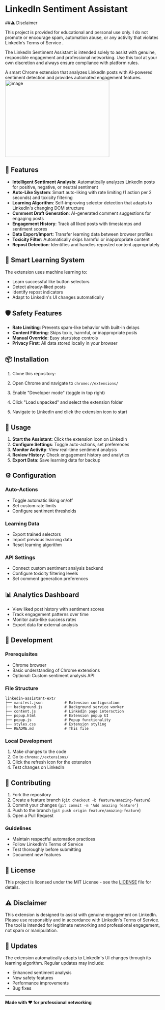 # LinkedIn Sentiment Assistant
##⚠️ Disclaimer

This project is provided for educational and personal use only.
I do not promote or encourage spam, automation abuse, or any activity that violates LinkedIn’s Terms of Service
.

The LinkedIn Sentiment Assistant is intended solely to assist with genuine, responsible engagement and professional networking.
Use this tool at your own discretion and always ensure compliance with platform rules.

A smart Chrome extension that analyzes LinkedIn posts with AI-powered sentiment detection and provides automated engagement features.
<img width="339" height="250" alt="image" src="https://github.com/user-attachments/assets/9223f181-a83d-438c-8647-83d2b6898d7c" />


## 🚀 Features

- **Intelligent Sentiment Analysis**: Automatically analyzes LinkedIn posts for positive, negative, or neutral sentiment
- **Auto-Like System**: Smart auto-liking with rate limiting (1 action per 2 seconds) and toxicity filtering
- **Learning Algorithm**: Self-improving selector detection that adapts to LinkedIn's changing DOM structure
- **Comment Draft Generation**: AI-generated comment suggestions for engaging posts
- **Engagement History**: Track all liked posts with timestamps and sentiment scores
- **Data Export/Import**: Transfer learning data between browser profiles
- **Toxicity Filter**: Automatically skips harmful or inappropriate content
- **Repost Detection**: Identifies and handles reposted content appropriately

## 🧠 Smart Learning System

The extension uses machine learning to:
- Learn successful like button selectors
- Detect already-liked posts
- Identify repost indicators
- Adapt to LinkedIn's UI changes automatically

## 🛡️ Safety Features

- **Rate Limiting**: Prevents spam-like behavior with built-in delays
- **Content Filtering**: Skips toxic, harmful, or inappropriate posts
- **Manual Override**: Easy start/stop controls
- **Privacy First**: All data stored locally in your browser

## 📦 Installation

1. Clone this repository:
  
2. Open Chrome and navigate to `chrome://extensions/`

3. Enable "Developer mode" (toggle in top right)

4. Click "Load unpacked" and select the extension folder

5. Navigate to LinkedIn and click the extension icon to start

## 🎯 Usage

1. **Start the Assistant**: Click the extension icon on LinkedIn
2. **Configure Settings**: Toggle auto-actions, set preferences
3. **Monitor Activity**: View real-time sentiment analysis
4. **Review History**: Check engagement history and analytics
5. **Export Data**: Save learning data for backup

## ⚙️ Configuration

### Auto-Actions
- Toggle automatic liking on/off
- Set custom rate limits
- Configure sentiment thresholds

### Learning Data
- Export trained selectors
- Import previous learning data
- Reset learning algorithm

### API Settings
- Connect custom sentiment analysis backend
- Configure toxicity filtering levels
- Set comment generation preferences

## 📊 Analytics Dashboard

- View liked post history with sentiment scores
- Track engagement patterns over time
- Monitor auto-like success rates
- Export data for external analysis

## 🔧 Development

### Prerequisites
- Chrome browser
- Basic understanding of Chrome extensions
- Optional: Custom sentiment analysis API

### File Structure
```
linkedin-assistant-ext/
├── manifest.json          # Extension configuration
├── background.js          # Background service worker
├── content.js             # LinkedIn page interaction
├── popup.html             # Extension popup UI
├── popup.js               # Popup functionality
├── styles.css             # Extension styling
└── README.md              # This file
```

### Local Development
1. Make changes to the code
2. Go to `chrome://extensions/`
3. Click the refresh icon for the extension
4. Test changes on LinkedIn

## 🤝 Contributing

1. Fork the repository
2. Create a feature branch (`git checkout -b feature/amazing-feature`)
3. Commit your changes (`git commit -m 'Add amazing feature'`)
4. Push to the branch (`git push origin feature/amazing-feature`)
5. Open a Pull Request

### Guidelines
- Maintain respectful automation practices
- Follow LinkedIn's Terms of Service
- Test thoroughly before submitting
- Document new features

## 📝 License

This project is licensed under the MIT License - see the [LICENSE](LICENSE) file for details.

## ⚠️ Disclaimer

This extension is designed to assist with genuine engagement on LinkedIn. Please use responsibly and in accordance with LinkedIn's Terms of Service. The tool is intended for legitimate networking and professional engagement, not spam or manipulation.



## 🔄 Updates

The extension automatically adapts to LinkedIn's UI changes through its learning algorithm. Regular updates may include:
- Enhanced sentiment analysis
- New safety features
- Performance improvements
- Bug fixes

---

**Made with ❤️ for professional networking**
